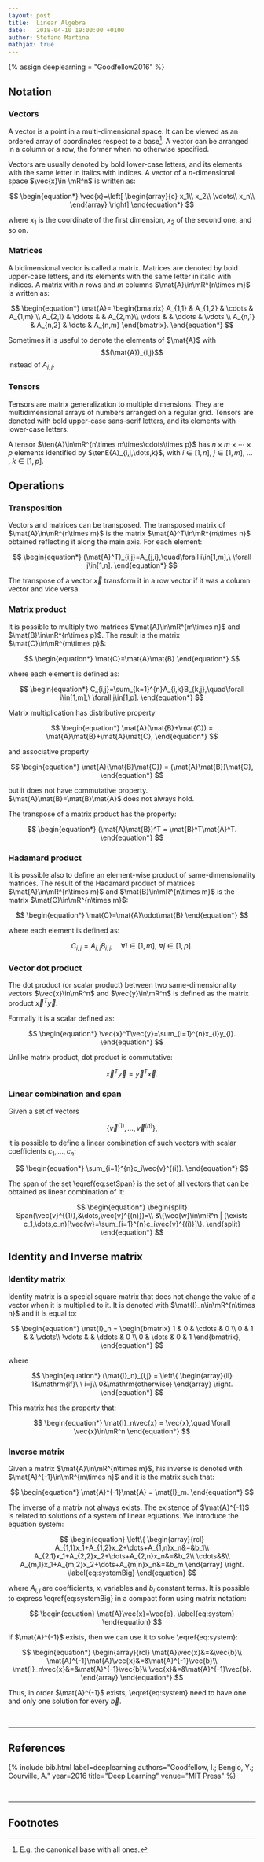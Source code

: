 ```yaml
---
layout: post
title:  Linear Algebra
date:   2018-04-10 19:00:00 +0100
author: Stefano Martina
mathjax: true
---
```

{% assign deeplearning = "Goodfellow2016" %}

## Notation
### Vectors
A vector is a point in a multi-dimensional space. It can be viewed as an ordered array of coordinates respect to a base[^fn1]. A vector can be arranged in a column or a row, the former when no otherwise specified.

Vectors are usually denoted by bold lower-case letters, and its elements with the same letter in italics with indices.
A vector of a $n$-dimensional space $\vec{x}\in \mR^n$ is written as:

$$
\begin{equation*}
\vec{x}=\left[
\begin{array}{c}
x_1\\
x_2\\
\vdots\\
x_n\\
\end{array}
\right]
\end{equation*}
$$

where $x_1$ is the coordinate of the first dimension, $x_2$ of the second one, and so on.

### Matrices
A bidimensional vector is called a matrix. Matrices are denoted by bold upper-case letters, and its elements with the same letter in italic with indices. A matrix with $n$ rows and $m$ columns $\mat{A}\in\mR^{n\times m}$ is written as:

$$
\begin{equation*}
\mat{A}=
\begin{bmatrix}
A_{1,1} & A_{1,2} & \cdots & A_{1,m} \\
A_{2,1} & \ddots & & A_{2,m}\\
\vdots & & \ddots & \vdots \\
A_{n,1} & A_{n,2} & \dots & A_{n,m}
\end{bmatrix}.
\end{equation*}
$$

Sometimes it is useful to denote the elements of $\mat{A}$ with $$(\mat{A})_{i,j}$$ instead of $A_{i,j}$.

### Tensors
Tensors are matrix generalization to multiple dimensions. They are multidimensional arrays of numbers arranged on a regular grid. Tensors are denoted with bold upper-case sans-serif letters, and its elements with lower-case letters.

A tensor $\ten{A}\in\mR^{n\times m\times\cdots\times p}$ has $n\times m\times\cdots\times p$ elements identified by $\tenE{A}_{i,j,\dots,k}$, with $i\in[1,n]$, $j\in[1,m]$, $\dots$ , $k\in[1,p]$.

## Operations
### Transposition
Vectors and matrices can be transposed. The transposed matrix of $\mat{A}\in\mR^{n\times m}$ is the matrix $\mat{A}^T\in\mR^{m\times n}$ obtained reflecting it along the main axis. For each element:

$$
\begin{equation*}
(\mat{A}^T)_{i,j}=A_{j,i},\quad\forall i\in[1,m],\ \forall j\in[1,n].
\end{equation*}
$$

The transpose of a vector $\vec{x}$ transform it in a row vector if it was a column vector and vice versa.

### Matrix product
It is possible to multiply two matrices $\mat{A}\in\mR^{m\times n}$ and $\mat{B}\in\mR^{n\times p}$. The result is the matrix $\mat{C}\in\mR^{m\times p}$:

$$
\begin{equation*}
\mat{C}=\mat{A}\mat{B}
\end{equation*}
$$

where each element is defined as:

$$
\begin{equation*}
C_{i,j}=\sum_{k=1}^{n}A_{i,k}B_{k,j},\quad\forall i\in[1,m],\ \forall j\in[1,p].
\end{equation*}
$$

Matrix multiplication has distributive property

$$
\begin{equation*}
\mat{A}(\mat{B}+\mat{C}) = \mat{A}\mat{B}+\mat{A}\mat{C},
\end{equation*}
$$

and associative property

$$
\begin{equation*}
\mat{A}(\mat{B}\mat{C}) = (\mat{A}\mat{B})\mat{C},
\end{equation*}
$$

but it does not have commutative property. $\mat{A}\mat{B}=\mat{B}\mat{A}$ does not always hold.

The transpose of a matrix product has the property:

$$
\begin{equation*}
(\mat{A}\mat{B})^T = \mat{B}^T\mat{A}^T.
\end{equation*}
$$


### Hadamard product
It is possible also to define an element-wise product of same-dimensionality matrices. The result of the Hadamard product of matrices $\mat{A}\in\mR^{n\times m}$ and $\mat{B}\in\mR^{n\times m}$ is the matrix $\mat{C}\in\mR^{n\times m}$:

$$
\begin{equation*}
\mat{C}=\mat{A}\odot\mat{B}
\end{equation*}
$$

where each element is defined as:

$$
\begin{equation*}
C_{i,j}=A_{i,j}B_{i,j},\quad\forall i\in[1,m],\ \forall j\in[1,p].
\end{equation*}
$$

### Vector dot product
The dot product (or scalar product) between two same-dimensionality vectors $\vec{x}\in\mR^n$ and $\vec{y}\in\mR^n$ is defined as the matrix product $\vec{x}^T\vec{y}$.

Formally it is a scalar defined as:

$$
\begin{equation*}
\vec{x}^T\vec{y}=\sum_{i=1}^{n}x_{i}y_{i}.
\end{equation*}
$$

Unlike matrix product, dot product is commutative:

$$
\begin{equation*}
\vec{x}^T\vec{y} = \vec{y}^T\vec{x}.
\end{equation*}
$$

### Linear combination and span
Given a set of vectors 

$$
\begin{equation}
\{\vec{v}^{(1)},\dots,\vec{v}^{(n)}\},
\label{eq:setSpan}
\end{equation}
$$

it is possible to define a linear combination of such vectors with scalar coefficients $c_1,\dots,c_n$:

$$
\begin{equation*}
\sum_{i=1}^{n}c_i\vec{v}^{(i)}.
\end{equation*}
$$

The span of the set \eqref{eq:setSpan} is the set of all vectors that can be obtained as linear combination of it:

$$
\begin{equation*}
\begin{split}
Span(\vec{v}^{(1)},&\dots,\vec{v}^{(n)})=\\
&\{\vec{w}\in\mR^n | (\exists c_1,\dots,c_n)[\vec{w}=\sum_{i=1}^{n}c_i\vec{v}^{(i)}]\}.
\end{split}
\end{equation*}
$$

## Identity and Inverse matrix
### Identity matrix
Identity matrix is a special square matrix that does not change the value of a vector when it is multiplied to it. It is denoted with $\mat{I}_n\in\mR^{n\times n}$ and it is equal to:

$$
\begin{equation*}
\mat{I}_n = 
\begin{bmatrix}
1 & 0 & \cdots & 0 \\
0 & 1 & & \vdots\\
\vdots & & \ddots & 0 \\
0 & \dots & 0 & 1
\end{bmatrix},
\end{equation*}
$$

where

$$
\begin{equation*}
(\mat{I}_n)_{i,j} =
\left\{
\begin{array}{ll}
    1&\mathrm{if}\ \ i=j\\
    0&\mathrm{otherwise}
\end{array}
\right.
\end{equation*}
$$

This matrix has the property that:

$$
\begin{equation*}
\mat{I}_n\vec{x} = \vec{x},\quad \forall \vec{x}\in\mR^n
\end{equation*}
$$

### Inverse matrix
Given a matrix $\mat{A}\in\mR^{n\times m}$, his inverse is denoted with $\mat{A}^{-1}\in\mR^{m\times n}$ and it is the matrix such that:

$$
\begin{equation*}
\mat{A}^{-1}\mat{A} = \mat{I}_m.
\end{equation*}
$$

The inverse of a matrix not always exists. The existence of $\mat{A}^{-1}$ is related to solutions of a system of linear equations. We introduce the equation system:

$$
\begin{equation}
\left\{
\begin{array}{rcl}
    A_{1,1}x_1+A_{1,2}x_2+\dots+A_{1,n}x_n&=&b_1\\
    A_{2,1}x_1+A_{2,2}x_2+\dots+A_{2,n}x_n&=&b_2\\
    \cdots&&\\
    A_{m,1}x_1+A_{m,2}x_2+\dots+A_{m,n}x_n&=&b_m
\end{array}
\right.
\label{eq:systemBig}
\end{equation}
$$

where $A_{i,j}$ are coefficients, $x_i$ variables and $b_i$ constant terms. It is possible to express \eqref{eq:systemBig} in a compact form using matrix notation:

$$
\begin{equation}
\mat{A}\vec{x}=\vec{b}.
\label{eq:system}
\end{equation}
$$

If $\mat{A}^{-1}$ exists, then we can use it to solve \eqref{eq:system}:

$$
\begin{equation*}
\begin{array}{rcl}
\mat{A}\vec{x}&=&\vec{b}\\
\mat{A}^{-1}\mat{A}\vec{x}&=&\mat{A}^{-1}\vec{b}\\
\mat{I}_n\vec{x}&=&\mat{A}^{-1}\vec{b}\\
\vec{x}&=&\mat{A}^{-1}\vec{b}.
\end{array}
\end{equation*}
$$

Thus, in order $\mat{A}^{-1}$ exists, \eqref{eq:system} need to have one and only one solution for every $\vec{b}$.



<br>

---

## References

{% include bib.html label=deeplearning authors="Goodfellow, I.; Bengio, Y.; Courville, A." year=2016 title="Deep Learning" venue="MIT Press" %}

<br>

---

## Footnotes

[^fn1]: E.g. the canonical base with all ones.

